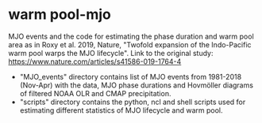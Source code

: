 # warm pool-mjo
MJO events and the code for estimating the phase duration and warm pool area as in Roxy et al. 2019, Nature, "Twofold expansion of the Indo-Pacific warm pool warps the MJO lifecycle". Link to the original study: https://www.nature.com/articles/s41586-019-1764-4

* "MJO_events" directory contains list of MJO events from 1981-2018 (Nov-Apr) with the data, MJO phase durations and Hovmöller diagrams of filtered  NOAA OLR and CMAP precipitation. 
* "scripts" directory contains the python, ncl and shell scripts used for estimating different statistics of MJO lifecycle and warm pool.
